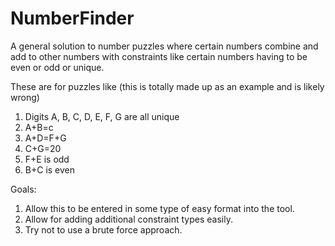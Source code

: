 # NumberFinder
A general solution to number puzzles where certain numbers combine and add to other numbers with constraints like certain numbers having to be even or odd or unique.

These are for puzzles like (this is totally made up as an example and is likely wrong)
1. Digits A, B, C, D, E, F, G are all unique
2. A+B=c
3. A+D=F+G
4. C+G=20
5. F+E is odd
6. B+C is even

Goals: 
1. Allow this to be entered in some type of easy format into the tool.
2. Allow for adding additional constraint types easily.
2. Try not to use a brute force approach.

